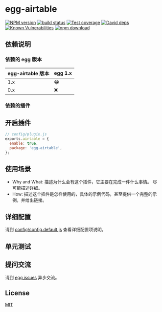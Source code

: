 # egg-airtable

[![NPM version][npm-image]][npm-url]
[![build status][travis-image]][travis-url]
[![Test coverage][codecov-image]][codecov-url]
[![David deps][david-image]][david-url]
[![Known Vulnerabilities][snyk-image]][snyk-url]
[![npm download][download-image]][download-url]

[npm-image]: https://img.shields.io/npm/v/egg-airtable.svg?style=flat-square
[npm-url]: https://npmjs.org/package/egg-airtable
[travis-image]: https://img.shields.io/travis/eggjs/egg-airtable.svg?style=flat-square
[travis-url]: https://travis-ci.org/eggjs/egg-airtable
[codecov-image]: https://img.shields.io/codecov/c/github/eggjs/egg-airtable.svg?style=flat-square
[codecov-url]: https://codecov.io/github/eggjs/egg-airtable?branch=master
[david-image]: https://img.shields.io/david/eggjs/egg-airtable.svg?style=flat-square
[david-url]: https://david-dm.org/eggjs/egg-airtable
[snyk-image]: https://snyk.io/test/npm/egg-airtable/badge.svg?style=flat-square
[snyk-url]: https://snyk.io/test/npm/egg-airtable
[download-image]: https://img.shields.io/npm/dm/egg-airtable.svg?style=flat-square
[download-url]: https://npmjs.org/package/egg-airtable

<!--
Description here.
-->

## 依赖说明

### 依赖的 egg 版本

egg-airtable 版本 | egg 1.x
--- | ---
1.x | 😁
0.x | ❌

### 依赖的插件
<!--

如果有依赖其它插件，请在这里特别说明。如

- security
- multipart

-->

## 开启插件

```js
// config/plugin.js
exports.airtable = {
  enable: true,
  package: 'egg-airtable',
};
```

## 使用场景

- Why and What: 描述为什么会有这个插件，它主要在完成一件什么事情。
尽可能描述详细。
- How: 描述这个插件是怎样使用的，具体的示例代码，甚至提供一个完整的示例，并给出链接。

## 详细配置

请到 [config/config.default.js](config/config.default.js) 查看详细配置项说明。

## 单元测试

<!-- 描述如何在单元测试中使用此插件，例如 schedule 如何触发。无则省略。-->

## 提问交流

请到 [egg issues](https://github.com/eggjs/egg/issues) 异步交流。

## License

[MIT](LICENSE)
